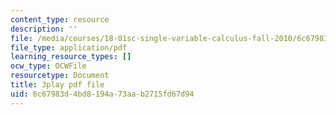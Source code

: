 ```yaml
---
content_type: resource
description: ''
file: /media/courses/18-01sc-single-variable-calculus-fall-2010/6c67983d4bd8194a73aab2715fd67d94_d484GRz9zjY.pdf
file_type: application/pdf
learning_resource_types: []
ocw_type: OCWFile
resourcetype: Document
title: 3play pdf file
uid: 6c67983d-4bd8-194a-73aa-b2715fd67d94
---
```


